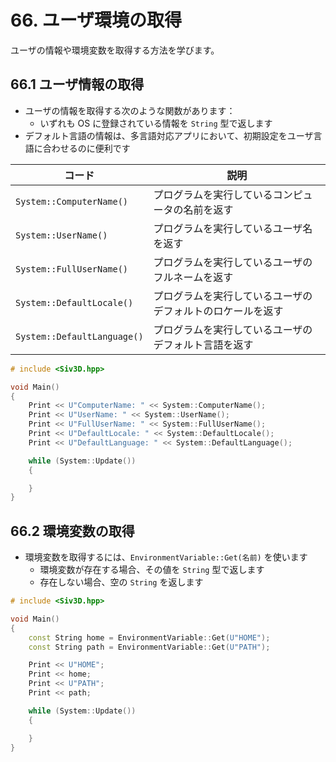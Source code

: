 # 66. ユーザ環境の取得
ユーザの情報や環境変数を取得する方法を学びます。

## 66.1 ユーザ情報の取得
- ユーザの情報を取得する次のような関数があります：
    - いずれも OS に登録されている情報を `String` 型で返します
- デフォルト言語の情報は、多言語対応アプリにおいて、初期設定をユーザ言語に合わせるのに便利です

| コード | 説明 |
|--|--|
| `System::ComputerName()` | プログラムを実行しているコンピュータの名前を返す |
| `System::UserName()` | プログラムを実行しているユーザ名を返す |
| `System::FullUserName()` | プログラムを実行しているユーザのフルネームを返す |
| `System::DefaultLocale()` | プログラムを実行しているユーザのデフォルトのロケールを返す |
| `System::DefaultLanguage()` | プログラムを実行しているユーザのデフォルト言語を返す |

```cpp
# include <Siv3D.hpp>

void Main()
{
	Print << U"ComputerName: " << System::ComputerName();
	Print << U"UserName: " << System::UserName();
	Print << U"FullUserName: " << System::FullUserName();
	Print << U"DefaultLocale: " << System::DefaultLocale();
	Print << U"DefaultLanguage: " << System::DefaultLanguage();

	while (System::Update())
	{

	}
}
```

## 66.2 環境変数の取得
- 環境変数を取得するには、`EnvironmentVariable::Get(名前)` を使います
    - 環境変数が存在する場合、その値を `String` 型で返します
    - 存在しない場合、空の `String` を返します

```cpp
# include <Siv3D.hpp>

void Main()
{
	const String home = EnvironmentVariable::Get(U"HOME");
	const String path = EnvironmentVariable::Get(U"PATH");

	Print << U"HOME";
	Print << home;
	Print << U"PATH";
	Print << path;

	while (System::Update())
	{

	}
}
```
